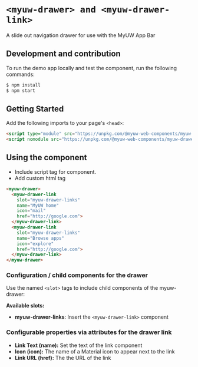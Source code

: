 # `<myuw-drawer> and <myuw-drawer-link>`

A slide out navigation drawer for use with the MyUW App Bar

## Development and contribution

To run the demo app locally and test the component, run the following commands:

```bash
$ npm install
$ npm start
```

## Getting Started

Add the following imports to your page's `<head>`:

```html
<script type="module" src="https://unpkg.com/@myuw-web-components/myuw-drawer?module"></script>
<script nomodule src="https://unpkg.com/@myuw-web-components/myuw-drawer"></script>
```

## Using the component

* Include script tag for component.
* Add custom html tag

```html
<myuw-drawer>
  <myuw-drawer-link
    slot="myuw-drawer-links"
    name="MyUW home"
    icon="mail"
    href="http://google.com">
  </myuw-drawer-link>
  <myuw-drawer-link
    slot="myuw-drawer-links"
    name="Browse apps"
    icon="explore"
    href="http://google.com">
  </myuw-drawer-link>
</myuw-drawer>
```

### Configuration / child components for the drawer

Use the named `<slot>` tags to include child components of the myuw-drawer:

**Available slots:**
- **myuw-drawer-links**: Insert the `<myuw-drawer-link>` component

### Configurable properties via attributes for the drawer link

- **Link Text (name):** Set the text of the link component
- **Icon (icon):** The name of a Material icon to appear next to the link
- **Link URL (href):** The the URL of the link
